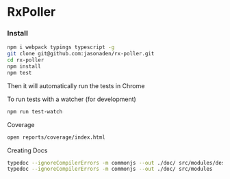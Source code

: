 # RxPoller

### Install

```sh
npm i webpack typings typescript -g
git clone git@github.com:jasonaden/rx-poller.git
cd rx-poller
npm install
npm test
```

Then it will automatically run the tests in Chrome

To run tests with a watcher (for development)

```sh
npm run test-watch
```

Coverage

```sh
open reports/coverage/index.html
```

Creating Docs
```sh
typedoc --ignoreCompilerErrors -m commonjs --out ./doc/ src/modules/desk/services/RxPoller.ts
typedoc --ignoreCompilerErrors -m commonjs --out ./doc/ src/modules
```